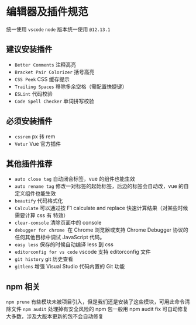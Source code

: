 # 编辑器及插件规范

统一使用 `vscode`
`node` 版本统一使用 `@12.13.1`

## 建议安装插件

- `Better Comments` 注释高亮
- `Bracket Pair Colorizer` 括号高亮
- `CSS Peek` CSS 缓存提示
- `Trailing Spaces` 移除多余空格（需配置快捷键）
- `ESLint` 代码校验
- `Code Spell Checker` 单词拼写校验

## 必须安装插件

- `cssrem` px 转 rem
- `Vetur` Vue 官方插件

## 其他插件推荐

- `auto close tag` 自动闭合标签，vue 的组件也能生效
- `auto rename tag` 修改一对标签的起始标签，后边的标签会自动改，vue 的自定义组件也能生效
- `beautify` 代码格式化
- `Calculate` 可以通过按 F1 calculate and replace 快速计算结果（对某些时候需要计算 css 有 特效）
- `clear-console` 清除页面中的 console
- `debugger for chrome`  在 Chrome 浏览器或支持 Chrome Debugger 协议的任何其他目标中调试 JavaScript 代码。
- `easy less` 保存的时候自动编译 less 到 css
- `editorconfig for vs code` vscode 支持 editorconfig 文件
- `git history` git 历史查看
- `gitlens` 增强 Visual Studio 代码内置的 Git 功能

## npm 相关

`npm prune` 有些模块未被项目引入，但是我们还是安装了这些模块，可用此命令清除文件
`npm audit` 处理掉有安全风险的 npm 包一般用 npm audit fix 可自动修复大多数，涉及大版本更新的包不会自动修复
